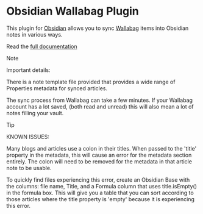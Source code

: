 # Obsidian Wallabag Plugin

This plugin for [Obsidian](https://obsidian.md) allows you to sync [Wallabag](https://www.wallabag.it/en) items into Obsidian notes in various ways.

Read the [full documentation](https://quantumgardener.info/notes/obsidian-wallabag-(plugin))

>[!note] 
>
> Important details:
>
> There is a note template file provided that provides a wide range of Properties metadata for synced articles.
> 
> The sync process from Wallabag can take a few minutes. If your Wallabag account has a lot saved, (both read and unread) this will also mean a lot of notes filling your vault.


> [!tip]
>
>  KNOWN ISSUES:
>
> Many blogs and articles use a colon in their titles. When passed to the 'title' property in the metadata, this will cause an error for the metadata section entirely. The colon will need to be removed for the metadata in that article note to be usable.
> 
> To quickly find files experiencing this error, create an Obsidian Base with the columns: file name, Title, and a Formula column that uses title.isEmpty() in the formula box. This will give you a table that you can sort according to those articles where the title property is 'empty' because it is experiencing this error.
